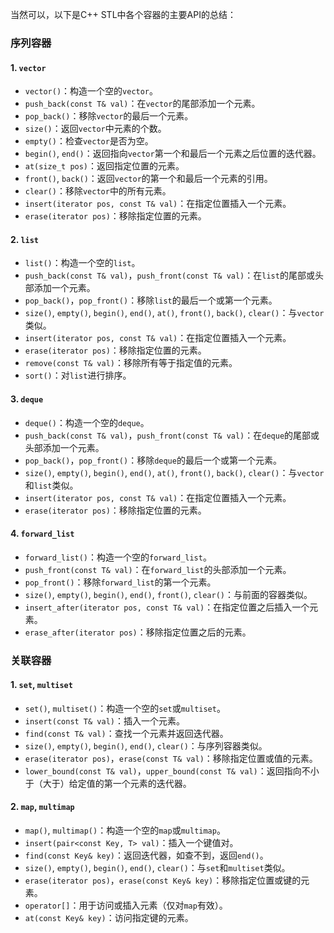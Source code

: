 当然可以，以下是C++ STL中各个容器的主要API的总结：

### 序列容器

#### 1. `vector`

- `vector()`：构造一个空的`vector`。
- `push_back(const T& val)`：在`vector`的尾部添加一个元素。
- `pop_back()`：移除`vector`的最后一个元素。
- `size()`：返回`vector`中元素的个数。
- `empty()`：检查`vector`是否为空。
- `begin()`, `end()`：返回指向`vector`第一个和最后一个元素之后位置的迭代器。
- `at(size_t pos)`：返回指定位置的元素。
- `front()`, `back()`：返回`vector`的第一个和最后一个元素的引用。
- `clear()`：移除`vector`中的所有元素。
- `insert(iterator pos, const T& val)`：在指定位置插入一个元素。
- `erase(iterator pos)`：移除指定位置的元素。

#### 2. `list`

- `list()`：构造一个空的`list`。
- `push_back(const T& val)`，`push_front(const T& val)`：在`list`的尾部或头部添加一个元素。
- `pop_back()`，`pop_front()`：移除`list`的最后一个或第一个元素。
- `size()`, `empty()`, `begin()`, `end()`, `at()`, `front()`, `back()`, `clear()`：与`vector`类似。
- `insert(iterator pos, const T& val)`：在指定位置插入一个元素。
- `erase(iterator pos)`：移除指定位置的元素。
- `remove(const T& val)`：移除所有等于指定值的元素。
- `sort()`：对`list`进行排序。

#### 3. `deque`

- `deque()`：构造一个空的`deque`。
- `push_back(const T& val)`，`push_front(const T& val)`：在`deque`的尾部或头部添加一个元素。
- `pop_back()`，`pop_front()`：移除`deque`的最后一个或第一个元素。
- `size()`, `empty()`, `begin()`, `end()`, `at()`, `front()`, `back()`, `clear()`：与`vector`和`list`类似。
- `insert(iterator pos, const T& val)`：在指定位置插入一个元素。
- `erase(iterator pos)`：移除指定位置的元素。

#### 4. `forward_list`

- `forward_list()`：构造一个空的`forward_list`。
- `push_front(const T& val)`：在`forward_list`的头部添加一个元素。
- `pop_front()`：移除`forward_list`的第一个元素。
- `size()`, `empty()`, `begin()`, `end()`, `front()`, `clear()`：与前面的容器类似。
- `insert_after(iterator pos, const T& val)`：在指定位置之后插入一个元素。
- `erase_after(iterator pos)`：移除指定位置之后的元素。

### 关联容器

#### 1. `set`, `multiset`

- `set()`, `multiset()`：构造一个空的`set`或`multiset`。
- `insert(const T& val)`：插入一个元素。
- `find(const T& val)`：查找一个元素并返回迭代器。
- `size()`, `empty()`, `begin()`, `end()`, `clear()`：与序列容器类似。
- `erase(iterator pos)`，`erase(const T& val)`：移除指定位置或值的元素。
- `lower_bound(const T& val)`，`upper_bound(const T& val)`：返回指向不小于（大于）给定值的第一个元素的迭代器。

#### 2. `map`, `multimap`

- `map()`, `multimap()`：构造一个空的`map`或`multimap`。
- `insert(pair<const Key, T> val)`：插入一个键值对。
- `find(const Key& key)`：返回迭代器，如查不到，返回`end()`。
- `size()`, `empty()`, `begin()`, `end()`, `clear()`：与`set`和`multiset`类似。
- `erase(iterator pos)`，`erase(const Key& key)`：移除指定位置或键的元素。
- `operator[]`：用于访问或插入元素（仅对`map`有效）。
- `at(const Key& key)`：访问指定键的元素。

